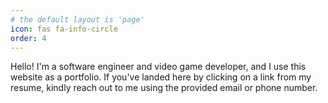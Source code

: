 ```yaml
---
# the default layout is 'page'
icon: fas fa-info-circle
order: 4
---
```


Hello! I'm a software engineer and video game developer, and I use this website as a portfolio. If you've landed here by clicking on a link from my resume, kindly reach out to me using the provided email or phone number.


